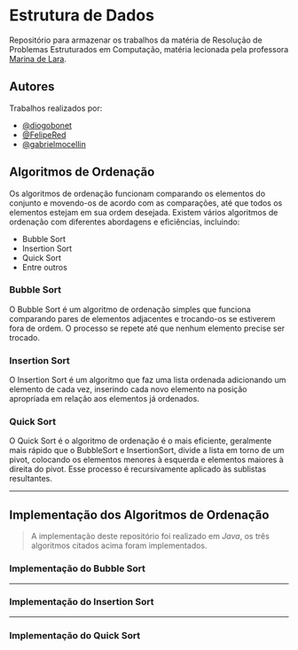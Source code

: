 # Estrutura de Dados
 Repositório para armazenar os trabalhos da matéria de Resolução de Problemas Estruturados em Computação, matéria lecionada pela professora [Marina de Lara](https://github.com/akitodr). 

## Autores
 Trabalhos realizados por:
- [@diogobonet](https://github.com/diogobonet)
- [@FelipeRed](https://github.com/FelipeRed)
- [@gabrielmocellin](https://github.com/gabrielmocellin)

## Algoritmos de Ordenação
Os algoritmos de ordenação funcionam comparando os elementos do conjunto e movendo-os de acordo com as comparações, até que todos os elementos estejam em sua ordem desejada. Existem vários algoritmos de ordenação com diferentes abordagens e eficiências, incluindo:
- Bubble Sort
- Insertion Sort
- Quick Sort
- Entre outros

### Bubble Sort 
O Bubble Sort é um algoritmo de ordenação simples que funciona comparando pares de elementos adjacentes e trocando-os se estiverem fora de ordem. O processo se repete até que nenhum elemento precise ser trocado.

### Insertion Sort
O Insertion Sort é um algoritmo que faz uma lista ordenada adicionando um elemento de cada vez, inserindo cada novo elemento na posição apropriada em relação aos elementos já ordenados.

### Quick Sort
O Quick Sort é o algoritmo de ordenação é o mais eficiente, geralmente mais rápido que o BubbleSort e InsertionSort, divide a lista em torno de um pivot, colocando os elementos menores à esquerda e elementos maiores à direita do pivot. Esse processo é recursivamente aplicado às sublistas resultantes.

---
## Implementação dos Algoritmos de Ordenação
> A implementação deste repositório foi realizado em *Java*, os três algoritmos citados acima foram implementados.

### Implementação do Bubble Sort

---
### Implementação do Insertion Sort

---
### Implementação do Quick Sort

